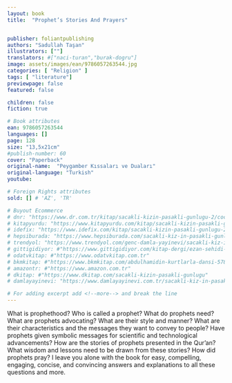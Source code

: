```yaml
---
layout: book
title:  "Prophet’s Stories And Prayers"


publisher: foliantpublishing
authors: "Sadullah Taşan"
illustrators: [""]
translators: #["naci-turan","burak-dogru"]
image: assets/images/ean/9786057263544.jpg
categories: [ "Religion" ]
tags: [ "literature"]
previewpage: false
featured: false

children: false
fiction: true

# Book attributes
ean: 9786057263544
languages: []
page: 128
size: "13,5x21cm"
#publish-number: 60
cover: "Paperback"
original-name:  "Peygamber Kıssaları ve Duaları"
original-language: "Turkish"
youtube:

# Foreign Rights attributes
sold: [] # 'AZ', 'TR'

# Buyout Ecommerce
# dnr: "https://www.dr.com.tr/kitap/sacakli-kizin-pasakli-gunlugu-2/cocuk-ve-genclik/genclik-10-yas/roman-oyku/urunno=0001893059001"
# kitapyurdu: "https://www.kitapyurdu.com/kitap/sacakli-kizin-pasakli-gunlugu-2-/560122.html&filter_name=Sa%C3%A7akl%C4%B1+K%C4%B1z%27%C4%B1n+Pasakl%C4%B1+G%C3%BCnl%C3%BC%C4%9F%C3%BC+2"
# idefix: "https://www.idefix.com/kitap/sacakli-kizin-pasakli-gunlugu-2/cocuk-ve-genclik/genclik-10-yas/roman-oyku/urunno=0001893059001"
# hepsiburada: "https://www.hepsiburada.com/sacakli-kiz-in-pasakli-gunlugu-2-damla-yayinevi-p-HBV000012ER86"
# trendyol: "https://www.trendyol.com/genc-damla-yayinevi/sacakli-kiz-in-pasakli-gunlugu-2-p-54825777"
# gittigidiyor: #"https://www.gittigidiyor.com/kitap-dergi/ezan-sehidi-adnan-menderes_pdp_732728793"
# odatvkitap: #"https://www.odatvkitap.com.tr"
# bkmkitap: #"https://www.bkmkitap.com/abdulhamidin-kurtlarla-dansi-578226"
# amazontr: #"https://www.amazon.com.tr"
# dkitap: #"https://www.dkitap.com/sacakli-kizin-pasakli-gunlugu"
# damlayayinevi: "https://www.damlayayinevi.com.tr/sacakli-kiz-in-pasakli-gunlugu-2-bu-iste-bi-terslik-var"

# For adding excerpt add <!--more--> and break the line
---
```

What is prophethood? Who is called a prophet? What do prophets need? What are prophets
advocating? What are their style and manner?
What are their characteristics and the messages
they want to convey to people? Have prophets
given symbolic messages for scientific and technological advancements? How are the stories of
prophets presented in the Qur’an? What wisdom
and lessons need to be drawn from these stories?
How did prophets pray? I leave you alone with the
book for easy, compelling, engaging, concise, and
convincing answers and explanations to all these
questions and more.
<!--more--> 


